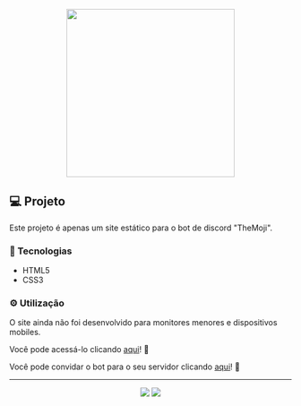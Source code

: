 <p align="center">
  <img height="300px" widht="300px" src="https://media.discordapp.net/attachments/541059148943458305/724356254629101618/themoji_new2.png?width=765&height=677">
</p>

## :computer: Projeto

Este projeto é apenas um site estático para o bot de discord "TheMoji".
  
### :rocket: Tecnologias

- HTML5
- CSS3

### :gear: Utilização

O site ainda não foi desenvolvido para monitores menores e dispositivos mobiles.

Você pode acessá-lo clicando <a href="https://thrnkk.github.io/the-moji/">aqui</a>! :wave: 

Você pode convidar o bot para o seu servidor clicando <a href="https://discord.com/api/oauth2/authorize?client_id=646425770218094605&permissions=0&scope=bot">aqui</a>! :walking: 

---

<p align="center">
  <a href="https://www.linkedin.com/in/thomas-r-reinke" ><img src="https://img.shields.io/badge/linkedin-Thomas%20Reinke-0076b5"></a>
  <a href="https://github.com/thrnkk" ><img src="https://img.shields.io/badge/github-ThRnk-24292e"></a>
</p>
